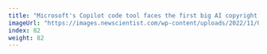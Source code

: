 ```yaml
---
title: "Microsoft's Copilot code tool faces the first big AI copyright lawsuit"
imageUrl: "https://images.newscientist.com/wp-content/uploads/2022/11/08170834/SEI_132742877.jpg?width=600"
index: 82
weight: 82
---
```

